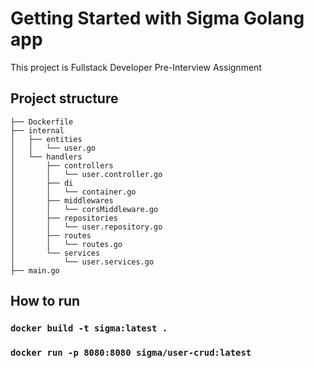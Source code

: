 # Getting Started with Sigma Golang app 

This project is Fullstack Developer Pre-Interview Assignment

## Project structure 
```
├── Dockerfile
├── internal
│   ├── entities
│   │   └── user.go
│   └── handlers
│       ├── controllers
│       │   └── user.controller.go
│       ├── di
│       │   └── container.go
│       ├── middlewares
│       │   └── corsMiddleware.go
│       ├── repositories
│       │   └── user.repository.go
│       ├── routes
│       │   └── routes.go
│       └── services
│           └── user.services.go
├── main.go
```

## How to run

### `docker build -t sigma:latest .`
### `docker run -p 8080:8080 sigma/user-crud:latest`
